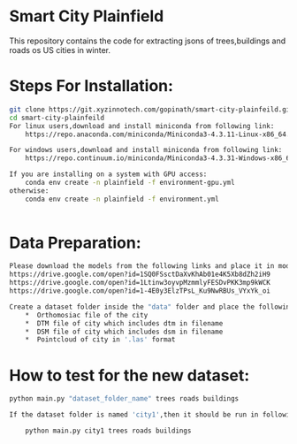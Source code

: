 # Smart City Plainfield

This repository contains the code for extracting jsons of trees,buildings and roads os US cities in winter.

# Steps For Installation:

```bash
git clone https://git.xyzinnotech.com/gopinath/smart-city-plainfeild.git
cd smart-city-plainfeild
For linux users,download and install miniconda from following link:
    https://repo.anaconda.com/miniconda/Miniconda3-4.3.11-Linux-x86_64.sh

For windows users,download and install miniconda from following link:
    https://repo.continuum.io/miniconda/Miniconda3-4.3.31-Windows-x86_64.exe

If you are installing on a system with GPU access:
    conda env create -n plainfield -f environment-gpu.yml
otherwise:
    conda env create -n plainfield -f environment.yml
    
```

# Data Preparation:
```bash
Please download the models from the following links and place it in models folder.
https://drive.google.com/open?id=1SQ0FSsctDaXvKhAb01e4K5Xb8dZh2iH9
https://drive.google.com/open?id=1Ltinw3oyvpMzmmlyFESDvPKK3mp9kWCK
https://drive.google.com/open?id=1-4E0y3ElzTPsL_Ku9NwRBUs_VYxYk_oi

Create a dataset folder inside the "data" folder and place the following data inside the dataset folder
    *  Orthomosiac file of the city
    *  DTM file of city which includes dtm in filename
    *  DSM file of city which includes dsm in filename
    *  Pointcloud of city in '.las' format
```
# How to test for the new dataset:

```bash
python main.py "dataset_folder_name" trees roads buildings

If the dataset folder is named 'city1',then it should be run in following way:

    python main.py city1 trees roads buildings
